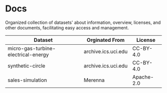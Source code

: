 # Docs

Organized collection of datasets' about information, overview, licenses, and other documents, facilitating easy access and management.

| Dataset | Orginated From | License |
| --- | --- | --- |
| micro-gas-turbine-electrical-energy | archive.ics.uci.edu | CC-BY-4.0 | 
| synthetic-circle | archive.ics.uci.edu | CC-BY-4.0 | 
| sales-simulation | Merenna | Apache-2.0 | 